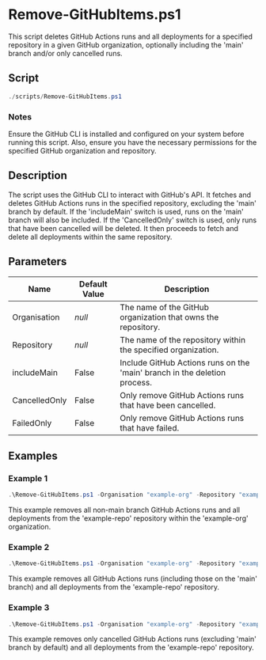 # Remove-GitHubItems.ps1

This script deletes GitHub Actions runs and all deployments for a specified repository in a given GitHub organization, optionally including the 'main' branch and/or only cancelled runs.

## Script

```powershell
./scripts/Remove-GitHubItems.ps1
```

### Notes

Ensure the GitHub CLI is installed and configured on your system before running this script. Also, ensure you have the necessary permissions for the specified GitHub organization and repository.

## Description

The script uses the GitHub CLI to interact with GitHub's API. It fetches and deletes GitHub Actions runs in the specified repository, excluding the 'main' branch by default. If the 'includeMain' switch is used, runs on the 'main' branch will also be included. If the 'CancelledOnly' switch is used, only runs that have been cancelled will be deleted. It then proceeds to fetch and delete all deployments within the same repository.

## Parameters

Name | Default Value | Description
---- | ------------- | -----------
Organisation | _null_        | The name of the GitHub organization that owns the repository.
Repository | _null_        | The name of the repository within the specified organization.
includeMain | False         | Include GitHub Actions runs on the 'main' branch in the deletion process.
CancelledOnly | False         | Only remove GitHub Actions runs that have been cancelled.
FailedOnly | False         | Only remove GitHub Actions runs that have failed.

## Examples

### Example 1

```powershell
.\Remove-GitHubItems.ps1 -Organisation "example-org" -Repository "example-repo"
```

This example removes all non-main branch GitHub Actions runs and all deployments from the 'example-repo' repository within the 'example-org' organization.

### Example 2

```powershell
.\Remove-GitHubItems.ps1 -Organisation "example-org" -Repository "example-repo" -includeMain
```

This example removes all GitHub Actions runs (including those on the 'main' branch) and all deployments from the 'example-repo' repository.

### Example 3

```powershell
.\Remove-GitHubItems.ps1 -Organisation "example-org" -Repository "example-repo" -CancelledOnly
```

This example removes only cancelled GitHub Actions runs (excluding 'main' branch by default) and all deployments from the 'example-repo' repository.

